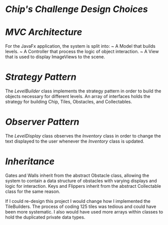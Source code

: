 *Chip's Challenge Design Choices*
=================================

*MVC Architecture*
=================
For the JavaFx application, the system is split into:
~ A Model that builds levels.
~ A Controller that process the logic of object interaction.
~ A View that is used to display ImageViews to the scene.

*Strategy Pattern*
==================
The *LevelBuilder* class implements the strategy pattern in order to build the objects necessary for different levels. An array of interfaces holds the strategy for building Chip, Tiles, Obstacles, and Collectables.

*Observer Pattern*
==================
The *LevelDisplay* class observes the *Inventory* class in order to change the text displayed to the user whenever the *Inventory* class is updated.

*Inheritance*
=============
Gates and Walls inherit from the abstract Obstacle class, allowing the system to contain a data structure of obstacles with varying displays and logic for interaction. 
Keys and Flippers inherit from the abstract Collectable class for the same reason.

If I could re-design this project I would change how I implemented the TileBuilders. The process of coding 125 tiles was tedious and could have been more systematic. I also would have used more arrays within classes to hold the duplicated private data types. 
